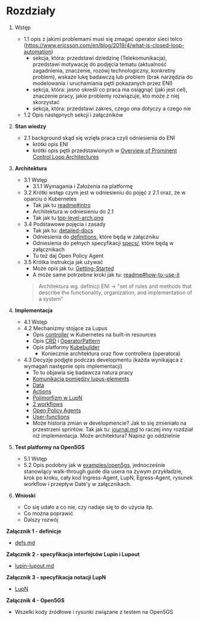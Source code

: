 # Rozdziały
1. Wstęp
    - 1.1 opis z jakimi problemami musi się zmagać operator sieci telco (https://www.ericsson.com/en/blog/2019/4/what-is-closed-loop-automation)
      - sekcja, która: przedstawi dziedzinę (Telekomunikacja), przedstawi motywację do podjęcia tematu (aktualność zagadnienia, znaczenie, rozówj technologiczny, konkretny problem), wskaże lukę badawczą lub problem (brak narzędzia do modelowania i uruchamiania pętli pokazanych przez ENI)
      - sekcja, która: jasno określi co praca ma osiągnąć (jaki jest cel), znaczenie pracy, jakie problemy rozwiązuje, kto może z niej skorzystać
      - sekcja, która: przedstawi zakres, czego ona dotyczy a czego nie
   - 1.2 Opis następnych sekcji i załączników
2. **Stan wiedzy**
   - 2.1 background skąd się wzięła praca	czyli odniesienia do ENI
     - krótki opis ENI
     - krótki opis pętli przedstawionych w [Overview of Prominent Control Loop Architectures](https://www.etsi.org/deliver/etsi_gr/ENI/001_099/017/02.01.01_60/gr_ENI017v020101p.pdf)

3. **Architektura**
   - 3.1 Wstęp
       - 3.1.1 Wymagania i Założenia na platformę
   - 3.2 Krótki wstęp czym jest w odniesieniu do pojęć z 2.1 oraz, że w oparciu o Kubernetes
     - Tak jak tu [readme#intro](https://github.com/0x41gawor/lupus?tab=readme-ov-file#lupus)
     - Architektura w odniesieniu do 2.1 
     - Tak jak tu [top-level-arch.png](https://github.com/0x41gawor/lupus/blob/master/_img/readme/1.png)
   - 3.4 Podstawowe pojęcia i zasady 
     - Tak jak tu: [detailed-docs](https://github.com/0x41gawor/lupus/blob/master/docs/detailed-docs.md)
     - Odniesienia do [definitions](https://github.com/0x41gawor/lupus/blob/master/docs/defs.md), które będą w załączniku
     - Odniesienia do pełnych specyfikacji [specs/](https://github.com/0x41gawor/lupus/tree/master/docs/spec), które będą w załącznikach
     - Tu też daj Open Policy Agent
   - 3.5 Krótka instrukcja jak używać
     - Może opis jak tu: [Getting-Started](https://github.com/0x41gawor/lupus/blob/master/docs/getting-started.md)
     - A może same potrzebne kroki jak tu: [readme#how-to-use-it](https://github.com/0x41gawor/lupus/tree/master?tab=readme-ov-file#how-to-use-it)
     > Architektura wg. definicji ENI -> "set of rules and methods that describe the functionality, organization, and implementation of a system"
4. **Implementacja**
   - 4.1 Wstęp
   - 4.2 Mechanizmy stojące za Lupus
     - Opis [controller](https://kubernetes.io/docs/concepts/architecture/controller/) w Kubernetes na built-in resources
     - Opis [CRD](https://kubernetes.io/docs/tasks/extend-kubernetes/custom-resources/custom-resource-definitions/) i [OperatorPattern](https://kubernetes.io/docs/concepts/extend-kubernetes/operator/)
     - Opis platformy [Kubebuilder](https://book.kubebuilder.io)
       - Koniecznie architektura oraz flow controllera (operatora)
   - 4.3 Decyzje podjęte podczas developmentu (każda wynikająca z wymagań następnie opis implementacji)
     - To tu objawia się badawcza natura pracy
     - [Komunikacja pomiędzy lupus-elements](https://github.com/0x41gawor/lupus/blob/master/docs/com-bet-lup-ele.md)
     - [Data](https://github.com/0x41gawor/lupus/blob/master/docs/spec/data.md)
     - [Actions](https://github.com/0x41gawor/lupus/blob/master/docs/spec/actions.md)
     - [Polimorfizm w LupN](https://github.com/0x41gawor/lupus/blob/master/docs/go-style-polymorphism.md)
     - [2 workflows](https://github.com/0x41gawor/lupus/blob/master/docs/2-workflows.md)
     - [Open Policy Agents](https://github.com/0x41gawor/lupus/blob/master/docs/open-policy-agents.md)
     - [User-functions](https://github.com/0x41gawor/lupus/blob/master/docs/user-functions.md)
     - Może historia zmian w developmencie? Jak to się zmieniało na przestrzeni sprintów. Tak jak tu: [journal.md](https://github.com/0x41gawor/lupus/blob/master/journal.md) to raczej inny rozdział niż implementacja. Może architektura? Napisz go oddzielnie 
5. **Test platformy na Open5GS**
    - 5.1 Wstęp
    - 5.2 Opis podobny jak w [examples/open5gs](https://github.com/0x41gawor/lupus/tree/master/examples/open5gs), jednocześnie stanowiący walk-through guide dla usera na żywym przykładzie, krok po kroku, cały kod Ingress-Agent, LupN, Egress-Agent, rysunek workflow i przepływ Date'y w załącznikach.
6. **Wnioski**
   - Co się udało a co nie, czy nadaje się to do użycia itp.
   - Co można poprawić
   - Dalszy rozwój

**Załącznik 1 - definicje**

- [defs.md](https://github.com/0x41gawor/lupus/blob/master/docs/defs.md)

**Załącznik 2 - specyfikacja interfejsów Lupin i Lupout**

- [lupin-lupout.md](https://github.com/0x41gawor/lupus/blob/master/docs/spec/lupin-lupout.md)

**Załącznik 3 - specyfikacja notacji LupN**

- [LupN](https://github.com/0x41gawor/lupus/blob/master/docs/spec/lupn.md)

**Załącznik 4 - Open5GS**

- Wszelki kody źródłowe i rysunki związane z testem na Open5GS